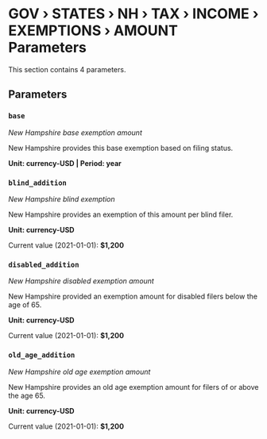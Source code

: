 # GOV › STATES › NH › TAX › INCOME › EXEMPTIONS › AMOUNT Parameters

This section contains 4 parameters.

## Parameters

### `base`
*New Hampshire base exemption amount*

New Hampshire provides this base exemption based on filing status.

**Unit: currency-USD | Period: year**


### `blind_addition`
*New Hampshire blind exemption*

New Hampshire provides an exemption of this amount per blind filer.

**Unit: currency-USD**

Current value (2021-01-01): **$1,200**


### `disabled_addition`
*New Hampshire disabled exemption amount*

New Hampshire provided an exemption amount for disabled filers below the age of 65.

**Unit: currency-USD**

Current value (2021-01-01): **$1,200**


### `old_age_addition`
*New Hampshire old age exemption amount*

New Hampshire provides an old age exemption amount for filers of or above the age 65.

**Unit: currency-USD**

Current value (2021-01-01): **$1,200**


